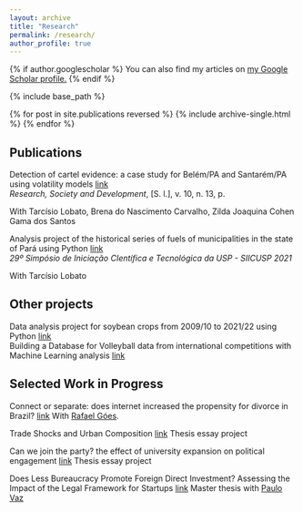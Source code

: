 ```yaml
---
layout: archive
title: "Research"
permalink: /research/
author_profile: true
---
```


{% if author.googlescholar %}
  You can also find my articles on <u><a href="{{author.googlescholar}}">my Google Scholar profile</a>.</u>
{% endif %}

{% include base_path %}

{% for post in site.publications reversed %}
  {% include archive-single.html %}
{% endfor %}

## Publications

Detection of cartel evidence: a case study for Belém/PA and Santarém/PA using volatility models [link](https://rsdjournal.org/index.php/rsd/article/view/21397)   
*Research, Society and Development*, [S. l.], v. 10, n. 13, p.                                                                                                      

With Tarcísio Lobato, Brena do Nascimento Carvalho, Zilda Joaquina Cohen Gama dos Santos

Analysis project of the historical series of fuels of municipalities in the state of Pará using Python [link](https://docs.google.com/presentation/d/1ujuw85dBVfFrFYNTBzde2B_0GW9FhTiO/present?slide=id.p4)                                                                      
*29º Simpósio de Iniciação CIentífica e Tecnológica da USP - SIICUSP 2021*                                                                                          

With Tarcísio Lobato

## Other projects

Data analysis project for soybean crops from 2009/10 to 2021/22 using Python [link](https://drive.google.com/file/d/1jCygbScqzbBCeuib1F76vWX-Ry9S_H49/view?usp=sharing)                                                                                                                                                         
Building a Database for Volleyball data from international competitions with Machine Learning analysis [link](https://github.com/estevaocardoso/projetos-estevao/tree/main/VOLLEYBALL)

## Selected Work in Progress

Connect or separate: does internet increased the propensity for divorce in Brazil? [link](https://drive.google.com/file/d/1qkVjEE9zWKAYXlJxn5a7tMrGGNFQe2tD/view?usp=drive_link)
With [Rafael Góes](https://x.com/rafaelgoesecon).

Trade Shocks and Urban Composition [link](https://drive.google.com/file/d/1zflGqKpoqO4Zp2MM9zZ7M6qwJG9cuBS2/view?usp=sharing) Thesis essay project

Can we join the party? the effect of university expansion on political engagement [link](https://drive.google.com/file/d/1-Js8ArOyErAP3a2dlN8yl2JQfMZdBLuE/view?usp=sharing) Thesis essay project

Does Less Bureaucracy Promote Foreign Direct Investment? Assessing the Impact of the Legal Framework for Startups [link](https://drive.google.com/file/d/1eYY_IyHPu1IIjZenfYUXtbGzY5IGDVp8/view?usp=sharing)
Master thesis with [Paulo Vaz](https://sites.google.com/site/phvazz/)


